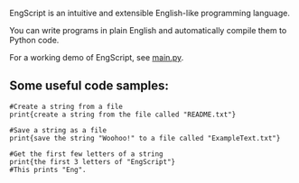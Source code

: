 EngScript is an intuitive and extensible English-like programming language.

You can write programs in plain English and automatically compile them to Python code.

For a working demo of EngScript, see [main.py](main.py).

Some useful code samples:
----
	#Create a string from a file
	print{create a string from the file called "README.txt"}
	
	#Save a string as a file
	print{save the string "Woohoo!" to a file called "ExampleText.txt"}
	
	#Get the first few letters of a string
	print{the first 3 letters of "EngScript"}
	#This prints "Eng".
